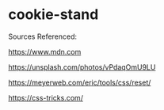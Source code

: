 # cookie-stand


Sources Referenced:

https://www.mdn.com 

https://unsplash.com/photos/vPdaqOmU9LU

https://meyerweb.com/eric/tools/css/reset/ 

https://css-tricks.com/ 
